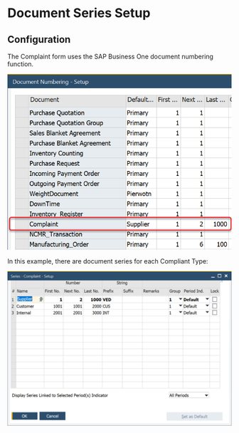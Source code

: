 # Document Series Setup

## Configuration

The Complaint form uses the SAP Business One document numbering function.

![Complaint Document Numbering](./media/complaint-document-numbering.png)

In this example, there are document series for each Compliant Type:

![Complaint Series Setup](./media/complaint-series-setup.png)


